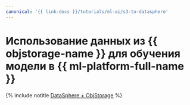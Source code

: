 ```yaml
---
canonical: '{{ link-docs }}/tutorials/ml-ai/s3-to-datasphere'
---
```


# Использование данных из {{ objstorage-name }} для обучения модели в {{ ml-platform-full-name }}

{% include notitle [DataSphere + ObjStorage](../../_tutorials/ml-ai/s3-to-datasphere.md) %}